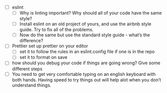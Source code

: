 - [ ] eslint
  - [ ] Why is linting important? Why should all of your code have the same style?
  - [ ] Install eslint on an old project of yours, and use the airbnb style guide. Try to fix all of the problems.
  - [ ] Now do the same but use the standard style guide - what’s the difference?
- [ ] Prettier set up prettier on your editor
  - [ ] set it to follow the rules in an eslint.config file if one is in the repo
  - [ ] set it to format on save
- [ ] how should you debug your code if things are going wrong? Give some different steps
- [ ] You need to get very comfortable typing on an english keyboard with both hands. Having speed to try things out will 
help alot when you don’t understand things.
